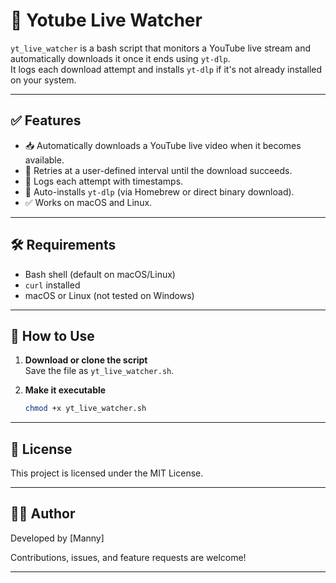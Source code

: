 # 🎥 Yotube Live Watcher

`yt_live_watcher` is a bash script that monitors a YouTube live stream and automatically downloads it once it ends using `yt-dlp`.  
It logs each download attempt and installs `yt-dlp` if it's not already installed on your system.

---

## ✅ Features

- 📥 Automatically downloads a YouTube live video when it becomes available.
- 🔁 Retries at a user-defined interval until the download succeeds.
- 📝 Logs each attempt with timestamps.
- 🔧 Auto-installs `yt-dlp` (via Homebrew or direct binary download).
- ✅ Works on macOS and Linux.

---

## 🛠️ Requirements

- Bash shell (default on macOS/Linux)
- `curl` installed
- macOS or Linux (not tested on Windows)

---

## 🚀 How to Use

1. **Download or clone the script**  
   Save the file as `yt_live_watcher.sh`.

2. **Make it executable**
   ```bash
   chmod +x yt_live_watcher.sh
   
---

## 📃 License

This project is licensed under the MIT License.

---

## 👨‍💻 Author

Developed by \[Manny]

Contributions, issues, and feature requests are welcome!

---
